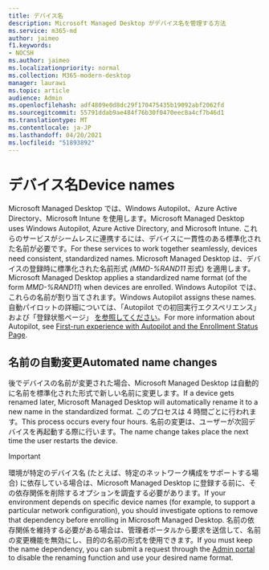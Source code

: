 ```yaml
---
title: デバイス名
description: Microsoft Managed Desktop がデバイス名を管理する方法
ms.service: m365-md
author: jaimeo
f1.keywords:
- NOCSH
ms.author: jaimeo
ms.localizationpriority: normal
ms.collection: M365-modern-desktop
manager: laurawi
ms.topic: article
audience: Admin
ms.openlocfilehash: adf4809e0d8dc29f170475435b19092abf2062fd
ms.sourcegitcommit: 55791ddab9ae484f76b30f0470eec8a4cf7b46d1
ms.translationtype: MT
ms.contentlocale: ja-JP
ms.lasthandoff: 04/20/2021
ms.locfileid: "51893892"
---
```

# <a name="device-names"></a><span data-ttu-id="02ad1-103">デバイス名</span><span class="sxs-lookup"><span data-stu-id="02ad1-103">Device names</span></span>

<span data-ttu-id="02ad1-104">Microsoft Managed Desktop では、Windows Autopilot、Azure Active Directory、Microsoft Intune を使用します。</span><span class="sxs-lookup"><span data-stu-id="02ad1-104">Microsoft Managed Desktop uses Windows Autopilot, Azure Active Directory, and Microsoft Intune.</span></span> <span data-ttu-id="02ad1-105">これらのサービスがシームレスに連携するには、デバイスに一貫性のある標準化された名前が必要です。</span><span class="sxs-lookup"><span data-stu-id="02ad1-105">For these services to work together seamlessly, devices need consistent, standardized names.</span></span> <span data-ttu-id="02ad1-106">Microsoft Managed Desktop は、デバイスの登録時に標準化された名前形式 *(MMD-%RAND11* 形式) を適用します。</span><span class="sxs-lookup"><span data-stu-id="02ad1-106">Microsoft Managed Desktop applies a standardized name format (of the form *MMD-%RAND11*) when devices are enrolled.</span></span> <span data-ttu-id="02ad1-107">Windows Autopilot では、これらの名前が割り当てされます。</span><span class="sxs-lookup"><span data-stu-id="02ad1-107">Windows Autopilot assigns these names.</span></span> <span data-ttu-id="02ad1-108">自動パイロットの詳細については、「Autopilot での初回実行エクスペリエンス」および「登録状態ページ」 [を参照してください](../get-started/esp-first-run.md)。</span><span class="sxs-lookup"><span data-stu-id="02ad1-108">For more information about Autopilot, see [First-run experience with Autopilot and the Enrollment Status Page](../get-started/esp-first-run.md).</span></span>

## <a name="automated-name-changes"></a><span data-ttu-id="02ad1-109">名前の自動変更</span><span class="sxs-lookup"><span data-stu-id="02ad1-109">Automated name changes</span></span>

<span data-ttu-id="02ad1-110">後でデバイスの名前が変更された場合、Microsoft Managed Desktop は自動的に名前を標準化された形式で新しい名前に変更します。</span><span class="sxs-lookup"><span data-stu-id="02ad1-110">If a device gets renamed later, Microsoft Managed Desktop will automatically rename it to a new name in the standardized format.</span></span> <span data-ttu-id="02ad1-111">このプロセスは 4 時間ごとに行われます。</span><span class="sxs-lookup"><span data-stu-id="02ad1-111">This process occurs every four hours.</span></span> <span data-ttu-id="02ad1-112">名前の変更は、ユーザーが次回デバイスを再起動する際に行います。</span><span class="sxs-lookup"><span data-stu-id="02ad1-112">The name change takes place the next time the user restarts the device.</span></span>

> [!IMPORTANT]
> <span data-ttu-id="02ad1-113">環境が特定のデバイス名 (たとえば、特定のネットワーク構成をサポートする場合) に依存している場合は、Microsoft Managed Desktop に登録する前に、その依存関係を削除するオプションを調査する必要があります。</span><span class="sxs-lookup"><span data-stu-id="02ad1-113">If your environment depends on specific device names (for example, to support a particular network configuration), you should investigate options to remove that dependency before enrolling in Microsoft Managed Desktop.</span></span> <span data-ttu-id="02ad1-114">名前の依存関係を維持する必要がある場合は、管理者ポータルから要求を[](../working-with-managed-desktop/admin-support.md)送信して、名前の変更機能を無効にし、目的の名前の形式を使用できます。</span><span class="sxs-lookup"><span data-stu-id="02ad1-114">If you must keep the name dependency, you can submit a request through the [Admin portal](../working-with-managed-desktop/admin-support.md) to disable the renaming function and use your desired name format.</span></span>